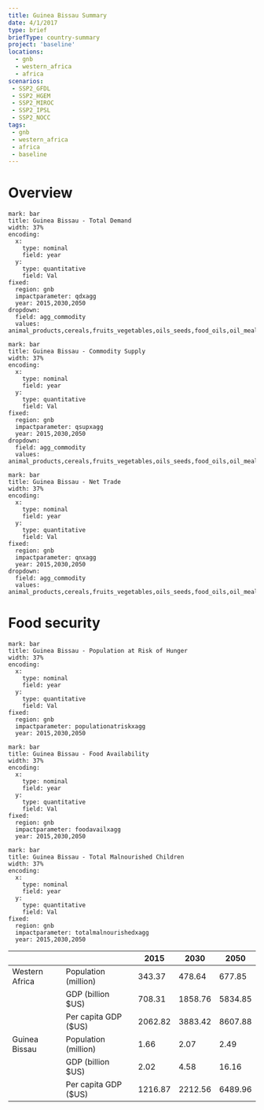 ```yaml
---
title: Guinea Bissau Summary
date: 4/1/2017
type: brief
briefType: country-summary
project: 'baseline'
locations:
  - gnb
  - western_africa
  - africa
scenarios:
 - SSP2_GFDL
 - SSP2_HGEM
 - SSP2_MIROC
 - SSP2_IPSL
 - SSP2_NOCC
tags:
 - gnb
 - western_africa
 - africa
 - baseline
---
```

# Overview 

```chart
mark: bar
title: Guinea Bissau - Total Demand
width: 37%
encoding:
  x:
    type: nominal
    field: year
  y:
    type: quantitative
    field: Val
fixed:
  region: gnb
  impactparameter: qdxagg
  year: 2015,2030,2050
dropdown:
  field: agg_commodity
  values: animal_products,cereals,fruits_vegetables,oils_seeds,food_oils,oil_meals,other,pulses,roots_tubers,sugar
```

```chart
mark: bar
title: Guinea Bissau - Commodity Supply
width: 37%
encoding:
  x:
    type: nominal
    field: year
  y:
    type: quantitative
    field: Val
fixed:
  region: gnb
  impactparameter: qsupxagg
  year: 2015,2030,2050
dropdown:
  field: agg_commodity
  values: animal_products,cereals,fruits_vegetables,oils_seeds,food_oils,oil_meals,other,pulses,roots_tubers,sugar
```

```chart
mark: bar
title: Guinea Bissau - Net Trade
width: 37%
encoding:
  x:
    type: nominal
    field: year
  y:
    type: quantitative
    field: Val
fixed:
  region: gnb
  impactparameter: qnxagg
  year: 2015,2030,2050
dropdown:
  field: agg_commodity
  values: animal_products,cereals,fruits_vegetables,oils_seeds,food_oils,oil_meals,other,pulses,roots_tubers,sugar
```

# Food security

```chart
mark: bar
title: Guinea Bissau - Population at Risk of Hunger
width: 37%
encoding:
  x:
    type: nominal
    field: year
  y:
    type: quantitative
    field: Val
fixed:
  region: gnb
  impactparameter: populationatriskxagg
  year: 2015,2030,2050
```

```chart
mark: bar
title: Guinea Bissau - Food Availability
width: 37%
encoding:
  x:
    type: nominal
    field: year
  y:
    type: quantitative
    field: Val
fixed:
  region: gnb
  impactparameter: foodavailxagg
  year: 2015,2030,2050
```

```chart
mark: bar
title: Guinea Bissau - Total Malnourished Children
width: 37%
encoding:
  x:
    type: nominal
    field: year
  y:
    type: quantitative
    field: Val
fixed:
  region: gnb
  impactparameter: totalmalnourishedxagg
  year: 2015,2030,2050
```

|   |   | 2015 | 2030 | 2050 |
|---|---|---|---|---|
| Western Africa | Population (million) | 343.37 | 478.64 | 677.85 |
|  | GDP (billion $US) | 708.31 | 1858.76 | 5834.85 |
|  | Per capita GDP ($US) | 2062.82 | 3883.42 | 8607.88 |
| Guinea Bissau | Population (million) | 1.66 | 2.07 | 2.49 |
|  | GDP (billion $US) | 2.02 | 4.58 | 16.16 |
|  | Per capita GDP ($US) | 1216.87| 2212.56| 6489.96|